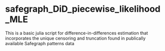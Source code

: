 # safegraph_DiD_piecewise_likelihood_MLE
This is a basic julia script for difference-in-differences estimation that incorporates the unique censoring and truncation found in publically available Safegraph patterns data
